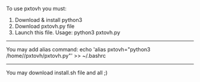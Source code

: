 To use pxtovh you must:

1. Download & install python3
2. Download pxtovh.py file
3. Launch this file. Usage: python3 pxtovh.py

----------------------------------------------

You may add alias command:
  echo 'alias pxtovh="python3 /home/<username>/pxtovh/pxtovh.py"' >> ~/.bashrc
  
----------------------------------------------

You may download install.sh file and all ;)


